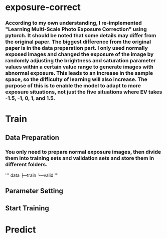# exposure-correct
### According to my own understanding, I re-implemented "Learning Multi-Scale Photo Exposure Correction" using pytorch. It should be noted that some details may differ from the original paper. The biggest difference from the original paper is in the data preparation part. I only used normally exposed images and changed the exposure of the image by randomly adjusting the brightness and saturation parameter values within a certain value range to generate images with abnormal exposure. This leads to an increase in the sample space, so the difficulty of learning will also increase. The purpose of this is to enable the model to adapt to more exposure situations, not just the five situations where EV takes -1.5, -1, 0, 1, and 1.5. 
# Train 
## Data Preparation
### You only need to prepare normal exposure images, then divide them into training sets and validation sets and store them in different folders. 
''' 
data
    ├─train
    └─valid
'''
## Parameter Setting
## Start Training
# Predict
